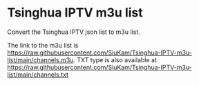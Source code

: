 # Tsinghua IPTV m3u list

 Convert the Tsinghua IPTV json list to m3u list.

 The link to the m3u list is <https://raw.githubusercontent.com/SiuKam/Tsinghua-IPTV-m3u-list/main/channels.m3u>. TXT type is also available at <https://raw.githubusercontent.com/SiuKam/Tsinghua-IPTV-m3u-list/main/channels.txt>
